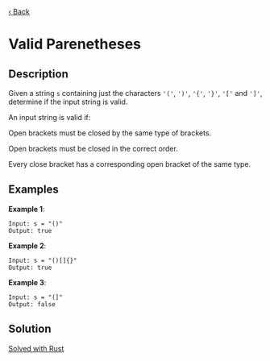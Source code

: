 [‹ Back](../../README.md)

# Valid Parenetheses

## Description

Given a string `s` containing just the characters `'('`, `')'`, `'{'`, `'}'`, `'['` and `']'`, determine if the input string is valid.

An input string is valid if:

Open brackets must be closed by the same type of brackets.

Open brackets must be closed in the correct order.

Every close bracket has a corresponding open bracket of the same type.


## Examples

**Example 1**:

    Input: s = "()"
    Output: true

**Example 2**:

    Input: s = "()[]{}"
    Output: true

**Example 3**:

    Input: s = "(]"
    Output: false


## Solution

[Solved with Rust](./src/main.rs)
